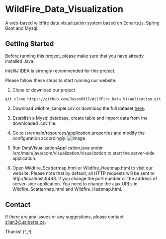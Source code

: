 # WildFire_Data_Visualization
A web-based wildfire data visualization system based on Echarts.js, Spring Boot and Mysql.

## Getting Started

Before running this project, please make sure that you have already installed Java.

IntelliJ IDEA is strongly recommended for this project.

Please follow these steps to start running our website:

1. Clone or download our project

```git clone https://github.com/Jason0917/WildFire_Data_Visualization.git```

2. Download wildfire_sample.csv or download the full dataset [here](https://drive.google.com/file/d/1tZJZ41LL4rI7QrwA5-POZYlrKIeup9D8/view?usp=sharing).

3. Establish a Mysql database, create table and import data from the downloaded .csv file.

4. Go to /src/main/resources/application.properties and modify the configuration accordingly.
![Image](https://github.com/Jason0917/WildFire_Data_Visualization/blob/master/Configuration.png)

5. Run DataVisualizationApplication.java under /src/main/java/com/visualization/visualization to start the server-side application.

6. Open Wildfire_Scattermap.html or Wildfire_Heatmap.html to visit our website. Please note that by default, all HTTP requests will be sent to http://localhost:8443. If you change the port number or the address of server-side application. You need to change the ajax URLs in Wildfire_Scattermap.html and Wildfire_Heatmap.html.

## Contact

If there are any issues or any suggestions, please contact zjian3@ualberta.ca.

Thanks! (*^_^*)
